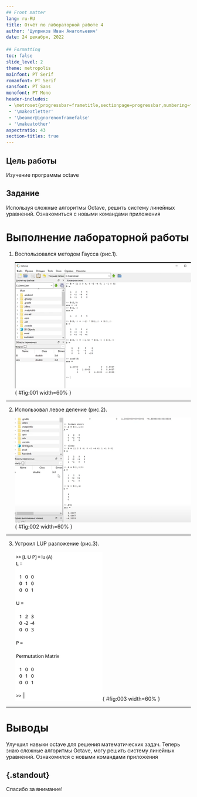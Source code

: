 ```yaml
---
## Front matter
lang: ru-RU
title: Отчёт по лабораторной работе 4
author: 'Цуприков Иван Анатольевич'
date: 24 декабря, 2022

## Formatting
toc: false
slide_level: 2
theme: metropolis
mainfont: PT Serif
romanfont: PT Serif
sansfont: PT Sans
monofont: PT Mono
header-includes: 
 - \metroset{progressbar=frametitle,sectionpage=progressbar,numbering=fraction}
 - '\makeatletter'
 - '\beamer@ignorenonframefalse'
 - '\makeatother'
aspectratio: 43
section-titles: true
---
```


## Цель работы

Изучение программы octave

## Задание

Используя сложные алгоритмы Octave, решить систему линейных уравнений. Ознакомиться с новыми командами приложения

# Выполнение лабораторной работы

1. Воспользовался методом Гаусса (рис.1).

   ![рис.1. Гаусс](images/1.png){ #fig:001 width=60% }

---

2. Использовал левое деление (рис.2).

   ![рис.2. Левое деление](images/2.png){ #fig:002 width=60% }

---

3. Устроил LUP разложение (рис.3).

   ![рис.3. LUP](images/3.png){ #fig:003 width=60% }

---

# Выводы

Улучшил навыки octave для решения математических задач.
Теперь знаю сложные алгоритмы Octave, могу решить систему линейных уравнений. Ознакомился с новыми командами приложения

## {.standout}

Спасибо за внимание!
